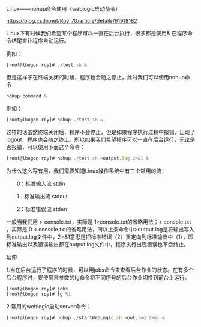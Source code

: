 Linux——nohup命令使用（weblogic启动命令）

https://blog.csdn.net/Roy_70/article/details/61918182



Linux下有时候我们希望某个程序可以一直在后台执行，很多都是使用& 在程序命令结尾来让程序自动运行。

例如：



```javascript
[root@lbogon roy]# ./test.sh & 
```

但是这样子在终端关闭的时候，程序也会随之停止，此时我们可以使用nohup命令：

```javascript
nohup command &
```

例如：



```javascript
[root@lbogon roy]# nohup ./test.sh & 
```



这样的话虽然终端关闭后，程序不会停止，但是如果程序执行过程中报错，出现了logout，程序也会随之终止。所以如果我们希望程序可以一直在后台运行，无论是否报错，可以使用下面这个命令：



```javascript
[root@lbogon roy]# nohup ./test.sh >output.log 2>&1 &
```



为什么这么写有用，我们需要知道Linux操作系统中有三个常用的流：

　　0：标准输入流 stdin

　　1：标准输出流 stdout

　　2：标准错误流 stderr

一般当我们用 > console.txt，实际是 1>console.txt的省略用法；< console.txt ，实际是 0 < console.txt的省略用法，所以上条命令中>output.log是将输出写入到output.log文件中，2>&1意思是把标准错误（2）重定向到标准输出中（1），即标准输出以及错误输出都在output.log文件中，程序执行出现错误也不会终止。



延伸

1.当在后台运行了程序的时候，可以用jobs命令来查看后台作业的状态。在有多个后台程序时，要使用来参数的fg命令将不同序号的后台作业切换到前台上运行。



```javascript
[root@lbogon roy]# jobs
[root@lbogon roy]# fg %1
```



2.常用的weblogic启动server命令：



```javascript
[root@lbogon roy]# nohup ./startWebLogic.sh >out.log 2>&1 & 
```

